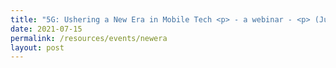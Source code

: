 ```yaml
---
title: "5G: Ushering a New Era in Mobile Tech <p> - a webinar - <p> (Jul) </p>"
date: 2021-07-15
permalink: /resources/events/newera
layout: post
---
```













